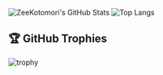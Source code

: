 ![ZeeKotomori's GitHub Stats](https://github-readme-stats.vercel.app/api?username=ZeeKotomori&show_icons=true&theme=radical&card_width=400)
![Top Langs](https://github-readme-stats.vercel.app/api/top-langs/?username=ZeeKotomori&layout=compact&theme=radical&card_width=300&langs_count=8)
## 🏆 GitHub Trophies  
![trophy](https://github-profile-trophy.vercel.app/?username=ZeeKotomori&theme=dracula&margin-w=10)
